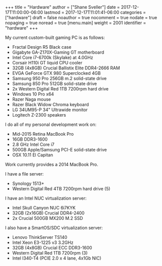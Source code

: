 +++
title = "Hardware"
author = ["Shane Sveller"]
date = 2017-12-17T11:00:00-06:00
lastmod = 2017-12-17T11:01:41-06:00
categories = ["hardware"]
draft = false
noauthor = true
nocomment = true
nodate = true
nopaging = true
noread = true
[menu.main]
  weight = 2001
  identifier = "hardware"
+++

My current custom-built gaming PC is as follows:

-   Fractal Design R5 Black case
-   Gigabyte GA-Z170X-Gaming GT motherboard
-   Intel Core i7-6700k (Skylake) at 4.0GHz
-   Corsair H110i GT liquid CPU cooler
-   32GB (4x8GB) Crucial Ballistix Elite DDR4-2666 RAM
-   EVGA GeForce GTX 980 Superclocked 4GB
-   Samsung 950 Pro 256GB m.2 solid-state drive
-   Samsung 850 Pro 512GB solid-state drive
-   2x Western Digital Red 1TB 7200rpm hard drive
-   Windows 10 Pro x64
-   Razer Naga mouse
-   Razer Black Widow Chroma keyboard
-   LG 34UM95-P 34" Ultrawide monitor
-   Logitech Z-2300 speakers

I do all of my personal development work on:

-   Mid-2015 Retina MacBook Pro
-   16GB DDR3-1600
-   2.8 GHz Intel Core i7
-   500GB Apple/Samsung PCI-E solid-state drive
-   OSX 10.11 El Capitan

Work currently provides a 2014 MacBook Pro.

I have a file server:

-   Synology 1513+
-   Western Digital Red 4TB 7200rpm hard drive (5)

I have an Intel NUC virtualization server:

-   Intel Skull Canyon NUC 6i7KYK
-   32GB (2x16GB) Crucial DDR4-2400
-   2x Crucial 500GB MX200 M.2 SSD

I also have a SmartOS/SDC virtualization server:

-   Lenovo ThinkServer TS140
-   Intel Xeon E3-1225 v3 3.2GHz
-   32GB (4x8GB) Crucial ECC DDR3-1600
-   Western Digital Red 1TB 7200rpm (3)
-   Intel I340-T4 (PCIE 2.0 x 4 lane, 4x1Gb NIC)
